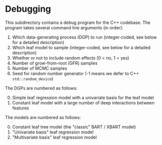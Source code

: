 # Debugging

This subdirectory contains a debug program for the C++ codebase.
The program takes several command line arguments (in order):

1. Which data-generating process (DGP) to run (integer-coded, see below for a detailed description)
1. Which leaf model to sample (integer-coded, see below for a detailed description)
3. Whether or not to include random effects (0 = no, 1 = yes)
4. Number of grow-from-root (GFR) samples
5. Number of MCMC samples
6. Seed for random number generator (-1 means we defer to C++ `std::random_device`)

The DGPs are numbered as follows:

0. Simple leaf regression model with a univariate basis for the leaf model
1. Constant leaf model with a large number of deep interactions between features

The models are numbered as follows:

0. Constant leaf tree model (the "classic" BART / XBART model)
1. "Univariate basis" leaf regression model
2. "Multivariate basis" leaf regression model
